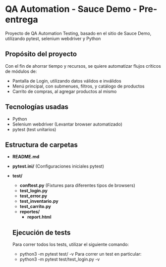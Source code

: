 # QA Automation - Sauce Demo - Pre-entrega
Proyecto de QA Automation Testing, basado en el sitio de Sauce Demo, utilizando pytest, selenium webdriver y Python

## Propósito del proyecto
Con el fin de ahorrar tiempo y recursos, se quiere automatizar flujos críticos de módulos de:
 - Pantalla de Login, utilizando datos válidos e inválidos
 - Menú principal, con submenues, filtros, y catálogo de productos
 - Carrito de compras, al agregar productos al mismo

## Tecnologías usadas
* Python
* Selenium webdriver (Levantar browser automatizado)
* pytest (test unitarios)
  

## Estructura de carpetas

- **README.md**
- **pytest.ini/** (Configuraciones iniciales pytest)
- **test/**
    - **conftest.py** (Fixtures para diferentes tipos de browsers)
    - **test_login.py**
    - **test_error.py**
    - **test_inventario.py**
    - **test_carrito.py**
    - **reportes/** 
        - **report.html**

  ## Ejecución de tests
  Para correr todos los tests, utilizar el siguiente comando:
  * python3 -m pytest test/ -v
  Para correr un test en particular:
  * python3 -m pytest test/test_login.py -v
 
    
